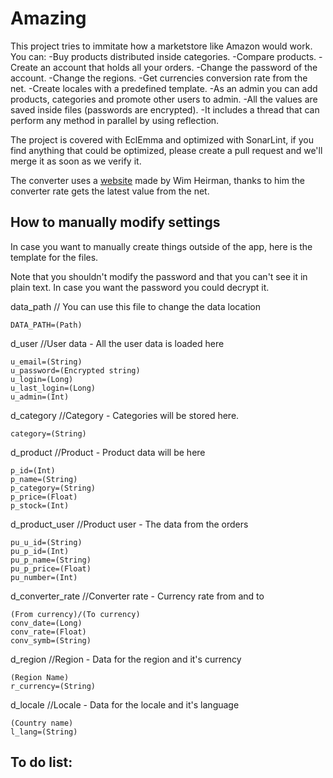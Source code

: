 # Amazing
This project tries to immitate how a marketstore like Amazon would work. You can:
-Buy products distributed inside categories.
-Compare products.
-Create an account that holds all your orders.
-Change the password of the account.
-Change the regions.
-Get currencies conversion rate from the net.
-Create locales with a predefined template.
-As an admin you can add products, categories and promote other users to admin.
-All the values are saved inside files (passwords are encrypted).
-It includes a thread that can perform any method in parallel by using reflection.

The project is covered with EclEmma and optimized with SonarLint, if you find anything that could be optimized, please create a pull request and we'll merge it as soon as we verify it.

The converter uses a [website](http://currencies.apps.grandtrunk.net/) made by Wim Heirman, thanks to him the converter rate gets the latest value from the net.

## How to manually modify settings
In case you want to manually create things outside of the app, here is the template for the files.

Note that you shouldn't modify the password and that you can't see it in plain text. In case you want the password you could decrypt it.

data_path // You can use this file to change the data location
```
DATA_PATH=(Path)
```

d_user //User data - All the user data is loaded here
```
u_email=(String)
u_password=(Encrypted string)
u_login=(Long)
u_last_login=(Long)
u_admin=(Int)
```

d_category //Category - Categories will be stored here.
```
category=(String)
```

d_product //Product - Product data will be here
```
p_id=(Int)
p_name=(String)
p_category=(String)
p_price=(Float)
p_stock=(Int)
```

d_product_user //Product user - The data from the orders
```
pu_u_id=(String)
pu_p_id=(Int)
pu_p_name=(String)
pu_p_price=(Float)
pu_number=(Int)
```

d_converter_rate //Converter rate - Currency rate from and to
```
(From currency)/(To currency)
conv_date=(Long)
conv_rate=(Float)
conv_symb=(String)
```

d_region //Region - Data for the region and it's currency
```
(Region Name)
r_currency=(String)
```

d_locale //Locale - Data for the locale and it's language
```
(Country name)
l_lang=(String)
```

## To do list:
